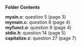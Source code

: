 <b>Folder Contents</b><p>
<b>mysin.c</b>: question 5 (page 3)<br>
<b>mymain.c</b>: question 8 (page 4)<br>
<b>myfunct.o</b>: question 9 (page 4)<br>
<b>stdio.h</b>: question 14 (page 5)<br>
<b>capitalize.c</b>: question 27 (page 7)
